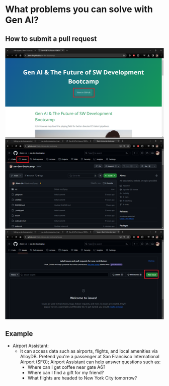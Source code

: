 # What problems you can solve with Gen AI?
## How to submit a pull request
![](https://github.com/Alwin-Lin/sw-dev-bootcamp/blob/main/res/1.png)
![](https://github.com/Alwin-Lin/sw-dev-bootcamp/blob/main/res/2.png)
![](https://github.com/Alwin-Lin/sw-dev-bootcamp/blob/main/res/3.png)

## Example 
- Airport Assistant:
  - It can access data such as airports, flights, and local amenities via AlloyDB. Pretend you're a passenger at San Francisco International Airport (SFO); Airport Assistant can help answer questions such as:
    - Where can I get coffee near gate A6?
    - Where can I find a gift for my friend?
    - What flights are headed to New York City tomorrow?
